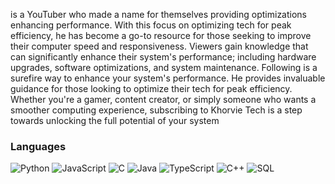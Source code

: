 is a YouTuber who made a name for themselves providing optimizations enhancing performance. With this focus on optimizing tech for peak efficiency, he has become a go-to resource for those seeking to improve their computer speed and responsiveness. Viewers gain knowledge that can significantly enhance their system's performance; including hardware upgrades, software optimizations, and system maintenance.
Following is a surefire way to enhance your system's performance. He provides invaluable guidance for those looking to optimize their tech for peak efficiency. Whether you're a gamer, content creator, or simply someone who wants a smoother computing experience, subscribing to Khorvie Tech is a step towards unlocking the full potential of your system

### Languages

![Python](https://img.shields.io/badge/-Python-000?&logo=Python)
![JavaScript](https://img.shields.io/badge/-JavaScript-000?&logo=JavaScript)
![C](https://img.shields.io/badge/-C-000?&logo=C)
![Java](https://img.shields.io/badge/-Java-000?&logo=Java&logoColor=007396)
![TypeScript](https://img.shields.io/badge/-TypeScript-000?&logo=TypeScript)
![C++](https://img.shields.io/badge/-C++-000?&logo=c%2b%2b&logoColor=00599C)
![SQL](https://img.shields.io/badge/-SQL-000?&logo=MySQL)
